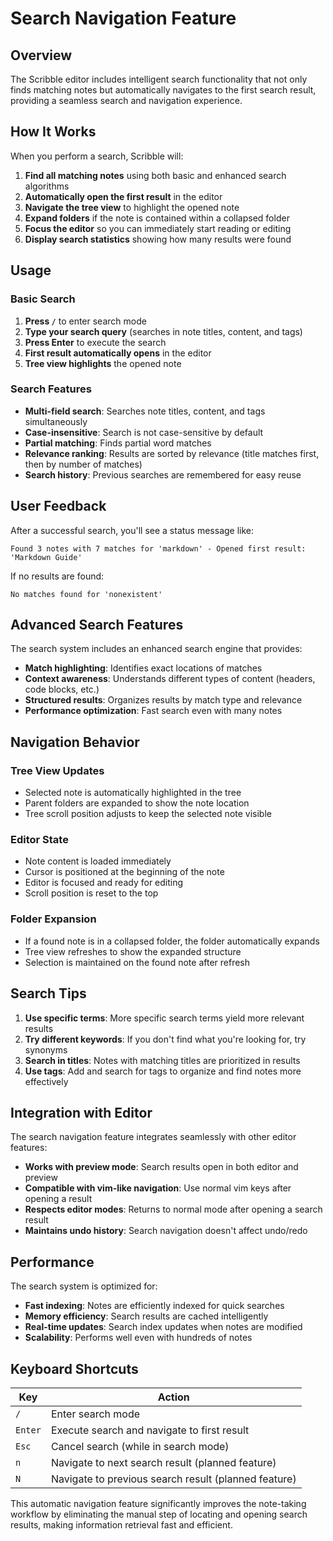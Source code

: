 # Search Navigation Feature

## Overview

The Scribble editor includes intelligent search functionality that not only finds matching notes but automatically navigates to the first search result, providing a seamless search and navigation experience.

## How It Works

When you perform a search, Scribble will:

1. **Find all matching notes** using both basic and enhanced search algorithms
2. **Automatically open the first result** in the editor
3. **Navigate the tree view** to highlight the opened note
4. **Expand folders** if the note is contained within a collapsed folder
5. **Focus the editor** so you can immediately start reading or editing
6. **Display search statistics** showing how many results were found

## Usage

### Basic Search

1. **Press `/`** to enter search mode
2. **Type your search query** (searches in note titles, content, and tags)
3. **Press Enter** to execute the search
4. **First result automatically opens** in the editor
5. **Tree view highlights** the opened note

### Search Features

- **Multi-field search**: Searches note titles, content, and tags simultaneously
- **Case-insensitive**: Search is not case-sensitive by default
- **Partial matching**: Finds partial word matches
- **Relevance ranking**: Results are sorted by relevance (title matches first, then by number of matches)
- **Search history**: Previous searches are remembered for easy reuse

## User Feedback

After a successful search, you'll see a status message like:
```
Found 3 notes with 7 matches for 'markdown' - Opened first result: 'Markdown Guide'
```

If no results are found:
```
No matches found for 'nonexistent'
```

## Advanced Search Features

The search system includes an enhanced search engine that provides:

- **Match highlighting**: Identifies exact locations of matches
- **Context awareness**: Understands different types of content (headers, code blocks, etc.)
- **Structured results**: Organizes results by match type and relevance
- **Performance optimization**: Fast search even with many notes

## Navigation Behavior

### Tree View Updates
- Selected note is automatically highlighted in the tree
- Parent folders are expanded to show the note location
- Tree scroll position adjusts to keep the selected note visible

### Editor State
- Note content is loaded immediately
- Cursor is positioned at the beginning of the note
- Editor is focused and ready for editing
- Scroll position is reset to the top

### Folder Expansion
- If a found note is in a collapsed folder, the folder automatically expands
- Tree view refreshes to show the expanded structure
- Selection is maintained on the found note after refresh

## Search Tips

1. **Use specific terms**: More specific search terms yield more relevant results
2. **Try different keywords**: If you don't find what you're looking for, try synonyms
3. **Search in titles**: Notes with matching titles are prioritized in results
4. **Use tags**: Add and search for tags to organize and find notes more effectively

## Integration with Editor

The search navigation feature integrates seamlessly with other editor features:

- **Works with preview mode**: Search results open in both editor and preview
- **Compatible with vim-like navigation**: Use normal vim keys after opening a result
- **Respects editor modes**: Returns to normal mode after opening a search result
- **Maintains undo history**: Search navigation doesn't affect undo/redo

## Performance

The search system is optimized for:
- **Fast indexing**: Notes are efficiently indexed for quick searches
- **Memory efficiency**: Search results are cached intelligently
- **Real-time updates**: Search index updates when notes are modified
- **Scalability**: Performs well even with hundreds of notes

## Keyboard Shortcuts

| Key | Action |
|-----|--------|
| `/` | Enter search mode |
| `Enter` | Execute search and navigate to first result |
| `Esc` | Cancel search (while in search mode) |
| `n` | Navigate to next search result (planned feature) |
| `N` | Navigate to previous search result (planned feature) |

This automatic navigation feature significantly improves the note-taking workflow by eliminating the manual step of locating and opening search results, making information retrieval fast and efficient.
